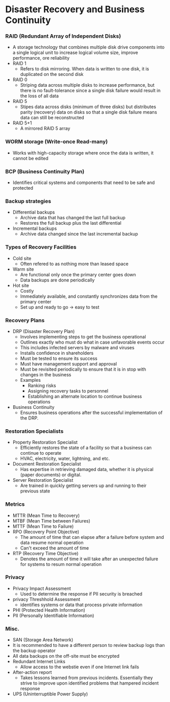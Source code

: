 # Disaster Recovery and Business Continuity
### RAID (Redundant Array of Independent Disks)
* A storage technology that combines multiple disk drive components into a single logical unit to increase logical volume size, improve performance, ore reliability
* RAID 1
  * Refers to disk mirroring. When data is written to one disk, it is duplicated on the second disk
* RAID 0
  * Striping data across multiple disks to increase performance, but there is no fault-tolerance since a single disk failure would result in the loss of all data
* RAID 5
  * Stipes data across disks (minimum of three disks) but distributes parity (recovery) data on disks so that a single disk failure means data can still be reconstructed
* RAID 5+1
  * A mirrored RAID 5 array
  
### WORM storage (Write-once Read-many)
* Works with high-capacity storage where once the data is written, it cannot be edited
  
### BCP (Business Continuity Plan)
* Identifies critical systems and components that need to be safe and protected
  
### Backup strategies
* Differential backups
  * Archive data that has changed the last full backup
  * Restores the full backup plus the last differential
* Incremental backups
  * Archive data changed since the last incremental backup
  
### Types of Recovery Facilities
* Cold site
  * Often refered to as nothing more than leased space
* Warm site
  * Are functional only once the primary center goes down
  * Data backups are done periodically
* Hot site
  * Costly
  * Immediately available, and constantly synchronizes data from the primary center
  * Set up and ready to go -> easy to test
  
### Recovery Plans
* DRP (Disaster Recovery Plan)
  * Involves implementing steps to get the business operational
  * Outlines exactly who must do what in case unfavorable events occur
  * This includes infected servers by malware and viruses
  * Installs confidence in shareholders
  * Must be tested to ensure its success
  * Must have management support and approval
  * Must be revisited periodically to ensure that it is in stop with changes in the business
  * Examples
    * Ranking risks
    * Assigning recovery tasks to personnel
    * Establishing an alternate location to continue business operations
* Business Continuity
  * Ensures business operations after the successful implementation of the DRP.
  
### Restoration Specialists
* Property Restoration Specialist
  * Efficiently restores the state of a facility so that a business can continue to operate
  * HVAC, electricity, water, lightning, and etc.
* Document Restoration Specialist
  * Has expertise in retrieving damaged data, whether it is physical (paper documents) or digital.
* Server Restoration Specialist
  * Are trained in quickly getting servers up and running to their previous state
  
### Metrics
* MTTR (Mean Time to Recovery)
* MTBF (Mean Time between Failures)
* MTTF (Mean Time to Failure)
* RPO (Recovery Point Objective)
  * The amount of time that can elapse after a failure before system and data resume normal operation
  * Can't exceed the amount of time
* RTP (Recovery Time Objective)
  * Denotes the amount of time it will take after an unexpected failure for systems to resum normal operation
    
### Privacy
* Privacy Impact Assessment
  * Used to determine the response if PII security is breached
* privacy Threshhold Assessment
  * identifies systems or data that process private information
* PHI (Protected Health Information)
* PII (Personally Identifiable Information)
    
### Misc.
* SAN (Storage Area Network)
* It is recommended to have a different person to review backup logs than the backup operator
* All data backups on the off-site must be encrypted
* Redundant Internet Links
  * Allow access to the webstie even if one Internet link fails
* After-action report
  * Takes lessons learned from previous incidents. Essentially they strive to improve upon identified problems that hampered incident response
* UPS (Uninterruptible Power Supply)
  

